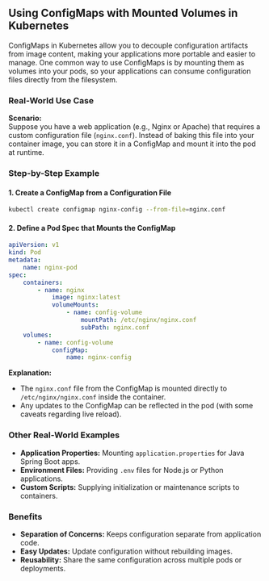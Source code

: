 ## Using ConfigMaps with Mounted Volumes in Kubernetes

ConfigMaps in Kubernetes allow you to decouple configuration artifacts from image content, making your applications more portable and easier to manage. One common way to use ConfigMaps is by mounting them as volumes into your pods, so your applications can consume configuration files directly from the filesystem.

### Real-World Use Case

**Scenario:**  
Suppose you have a web application (e.g., Nginx or Apache) that requires a custom configuration file (`nginx.conf`). Instead of baking this file into your container image, you can store it in a ConfigMap and mount it into the pod at runtime.

### Step-by-Step Example

#### 1. Create a ConfigMap from a Configuration File

```bash
kubectl create configmap nginx-config --from-file=nginx.conf
```

#### 2. Define a Pod Spec that Mounts the ConfigMap

```yaml
apiVersion: v1
kind: Pod
metadata:
    name: nginx-pod
spec:
    containers:
        - name: nginx
            image: nginx:latest
            volumeMounts:
                - name: config-volume
                    mountPath: /etc/nginx/nginx.conf
                    subPath: nginx.conf
    volumes:
        - name: config-volume
            configMap:
                name: nginx-config
```

**Explanation:**
- The `nginx.conf` file from the ConfigMap is mounted directly to `/etc/nginx/nginx.conf` inside the container.
- Any updates to the ConfigMap can be reflected in the pod (with some caveats regarding live reload).

### Other Real-World Examples

- **Application Properties:** Mounting `application.properties` for Java Spring Boot apps.
- **Environment Files:** Providing `.env` files for Node.js or Python applications.
- **Custom Scripts:** Supplying initialization or maintenance scripts to containers.

### Benefits

- **Separation of Concerns:** Keeps configuration separate from application code.
- **Easy Updates:** Update configuration without rebuilding images.
- **Reusability:** Share the same configuration across multiple pods or deployments.

